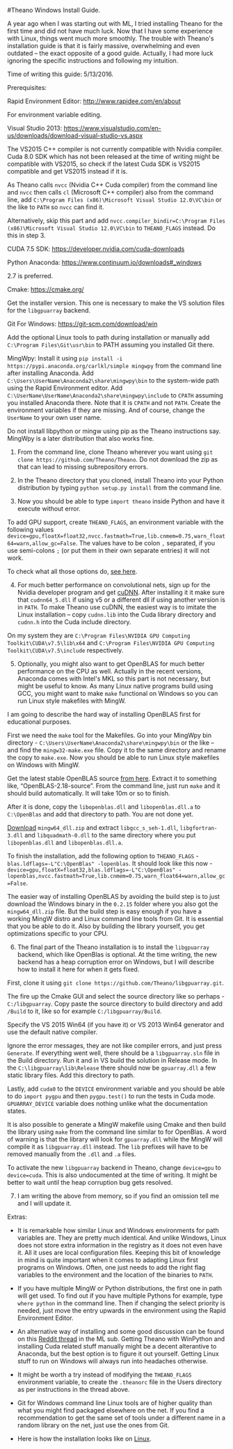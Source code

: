 #Theano Windows Install Guide.

A year ago when I was starting out with ML, I tried installing Theano for the first time and did not have much luck. Now that I have some experience with Linux, things went much more smoothly. The trouble with Theano's installation guide is that it is fairly massive, overwhelming and even outdated – the exact opposite of a good guide. Actually, I had more luck ignoring the specific instructions and following my intuition.

Time of writing this guide: 5/13/2016.

Prerequisites:

Rapid Environment Editor: http://www.rapidee.com/en/about

For environment variable editing.

Visual Studio 2013:  https://www.visualstudio.com/en-us/downloads/download-visual-studio-vs.aspx

The VS2015 C++ compiler is not currently compatible with Nvidia compiler.  Cuda 8.0 SDK which has not been released at the time of writing might be compatible with VS2015, so check if the latest Cuda SDK is VS2015 compatible and get VS2015 instead if it is.

As Theano calls `nvcc` (Nvidia C++ Cuda compiler) from the command line and `nvcc` then calls `cl` (Microsoft C++ compiler) also from the command line, add `C:\Program Files (x86)\Microsoft Visual Studio 12.0\VC\bin` or the like to `PATH` so `nvcc` can find it.

Alternatively, skip this part and add `nvcc.compiler_bindir=C:\Program Files (x86)\Microsoft Visual Studio 12.0\VC\bin` to `THEANO_FLAGS` instead. Do this in step 3.

CUDA 7.5 SDK: https://developer.nvidia.com/cuda-downloads

Python Anaconda: https://www.continuum.io/downloads#_windows

2.7 is preferred.

Cmake: https://cmake.org/

Get the installer version. This one is necessary to make the VS solution files for the `libgpuarray` backend.

Git For Windows: https://git-scm.com/download/win

Add the optional Linux tools to path during installation or manually add `C:\Program Files\Git\usr\bin` to PATH assuming you installed Git there.

MingWpy: Install it using `pip install -i https://pypi.anaconda.org/carlkl/simple mingwpy` from the command line after installing Anaconda. Add `C:\Users\UserName\Anaconda2\share\mingwpy\bin` to the system-wide path using the Rapid Environment editor. Add  `C:\UserName\UserName\Anaconda2\share\mingwpy\include` to `CPATH` assuming you installed Anaconda there. Note that it is `CPATH` and not `PATH`. Create the environment variables if they are missing. And of course, change the `UserName` to your own user name.

Do not install libpython or mingw using pip as the Theano instructions say. MingWpy is a later distribution that also works fine.

1) From the command line, clone Theano wherever you want using `git clone https://github.com/Theano/Theano`. Do not download the zip as that can lead to missing subrepository errors.

2) In the Theano directory that you cloned, install Theano into your Python distribution by typing `python setup.py install` from the command line.

3) Now you should be able to type `import theano` inside Python and have it execute without error.

To add GPU support, create `THEANO_FLAGS`, an environment variable with the following values `device=gpu,floatX=float32,nvcc.fastmath=True,lib.cnmem=0.75,warn_float64=warn,allow_gc=False`. The values have to be colon `,` separated, if you use semi-colons `;` (or put them in their own separate entries) it will not work.

To check what all those options do, [see here](http://deeplearning.net/software/theano/library/config.html).

4) For much better performance on convolutional nets, sign up for the Nvidia developer program and get [cuDNN](https://developer.nvidia.com/cudnn). After installing it it make sure that `cudnn64_5.dll` if using v5 or a different dll if using another version is in `PATH`. To make Theano use cuDNN, the easiest way is to imitate the Linux installation – copy `cudnn.lib` into the Cuda library directory and `cudnn.h` into the Cuda include directory.

On my system they are `C:\Program Files\NVIDIA GPU Computing Toolkit\CUDA\v7.5\lib\x64` and `C:\Program Files\NVIDIA GPU Computing Toolkit\CUDA\v7.5\include` respectively.

5) Optionally, you might also want to get OpenBLAS for much better performance on the CPU as well. Actually in the recent versions, Anaconda comes with Intel's MKL so this part is not necessary, but might be useful to know. As many Linux native programs build using GCC, you might want to make `make` functional on Windows so you can run Linux style makefiles with MingW.

I am going to describe the hard way of installing OpenBLAS first for educational purposes.

First we need the `make` tool for the Makefiles. Go into your MingWpy bin directory - `C:\Users\UserName\Anaconda2\share\mingwpy\bin` or the like – and find the `mingw32-make.exe` file. Copy it to the same directory and rename the copy to `make.exe`. Now you should be able to run Linux style makefiles on Windows with MingW.

Get the latest stable OpenBLAS source [from here](https://sourceforge.net/projects/openblas/files). Extract it to something like, “OpenBLAS-2.18-source”. From the command line, just run `make` and it should build automatically. It will take 10m or so to finish.

After it is done, copy the `libopenblas.dll` and `libopenblas.dll.a` to `C:\OpenBlas` and add that directory to path. You are not done yet.

[Download](https://sourceforge.net/projects/openblas/files/v0.2.15/) `mingw64_dll.zip` and extract `libgcc_s_seh-1.dll`, `libgfortran-3.dll` and `libquadmath-0.dll` to the same directory where you put `libopenblas.dll` and `libopenblas.dll.a`.

To finish the installation, add the following option to `THEANO_FLAGS` - `blas.ldflags=-L"C:\OpenBlas" -lopenblas`. It should look like this now - `device=gpu,floatX=float32,blas.ldflags=-L"C:\OpenBlas" -lopenblas,nvcc.fastmath=True,lib.cnmem=0.75,warn_float64=warn,allow_gc=False`.

The easier way of installing OpenBLAS by avoiding the build step is to just download the Windows binary in the `0.2.15` folder where you also got the `mingw64_dll.zip` file. But the build step is easy enough if you have a working MingW distro and Linux command line tools from Git. It is essential that you be able to do it. Also by building the library yourself, you get optimizations specific to your CPU.

6) The final part of the Theano installation is to install the `libgpuarray` backend, which like OpenBlas is optional. At the time writing, the new backend has a heap corruption error on Windows, but I will describe how to install it here for when it gets fixed.

First, clone it using `git clone https://github.com/Theano/libgpuarray.git`.

The fire up the Cmake GUI and select the source directory like so perhaps - `C:/libgpuarray`. Copy paste the source directory to build directory and add `/Build` to it, like so for example `C:/libgpuarray/Build`.

Specify the VS 2015 Win64 (if you have it) or VS 2013 Win64 generator and use the default native compiler.

Ignore the error messages, they are not like compiler errors, and just press `Generate`. If everything went well, there should be a `libgpuarray.sln` file in the Build directory. Run it and in VS build the solution in Release mode. In the `C:\libgpuarray\lib\Release` there should now be `gpuarray.dll` a few static library files. Add this directory to path.

Lastly, add `cuda0` to the `DEVICE` environment variable and you should be able to do `import pygpu` and then `pygpu.test()` to run the tests in Cuda mode. `GPUARRAY_DEVICE` variable does nothing unlike what the documentation states.

It is also possible to generate a MingW makefile using Cmake and then build the library using `make` from the command line similar to for OpenBlas. A word of warning is that the library will look for `gpuarray.dll` while the MingW will compile it as `libgpuarray.dll` instead. The `lib` prefixes will have to be removed manually from the `.dll` and `.a` files.

To activate the new `libgpuarray` backend in Theano, change `device=gpu` to `device=cuda`. This is also undocumented at the time of writing. It might be better to wait until the heap corruption bug gets resolved.

7) I am writing the above from memory, so if you find an omission tell me and I will update it.

Extras:

- It is remarkable how similar Linux and Windows environments for path variables are. They are pretty much identical. And unlike Windows, Linux does not store extra information in the registry as it does not even have it. All it uses are local configuration files. Keeping this bit of knowledge in mind is quite important when it comes to adapting Linux first programs on Windows. Often, one just needs to add the right flag variables to the environment and the location of the binaries to `PATH`.

- If you have multiple MingW or Python distributions, the first one in path will get used. To find out if you have multiple Pythons for example, type `where python` in the command line. Then if changing the select priority is needed, just move the entry upwards in the environment using the Rapid Environment Editor.

- An alternative way of installing and some good discussion can be found on this [Reddit thread](https://www.reddit.com/r/MachineLearning/comments/4jajq2/theano_windows_installation_guide/) in the ML sub. Getting Theano with WinPython and installing Cuda related stuff manually might be a decent alterantive to Anaconda, but the best option is to figure it out yourself. Getting Linux stuff to run on Windows will always run into headaches otherwise.
 
- It might be worth a try instead of modifying the `THEANO_FLAGS` environment variable, to create the `.theanorc` file in the Users directory as per instructions in the thread above.

- Git for Windows command line Linux tools are of higher quality than what you might find packaged elsewhere on the net. If you find a recommendation to get the same set of tools under a different name in a random library on the net, just use the ones from Git.
 
- Here is how the installation looks like on [Linux](https://github.com/saiprashanths/dl-setup).
